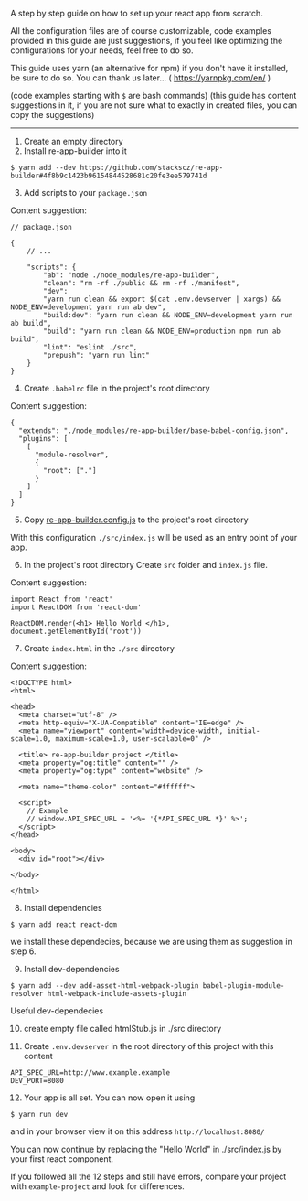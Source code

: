 A step by step guide on how to set up your react app from scratch.

All the configuration files are of course customizable, code examples provided in this guide are just suggestions, if you feel like optimizing the configurations for your needs, feel free to do so.

This guide uses yarn (an alternative for npm) if you don't have it installed, be sure to do so. You can thank us later... ( https://yarnpkg.com/en/ )

(code examples starting with `$` are bash commands)
(this guide has content suggestions in it, if you are not sure what to exactly in created files, you can copy the suggestions)

___

1) Create an empty directory
2) Install re-app-builder into it

```
$ yarn add --dev https://github.com/stackscz/re-app-builder#4f8b9c1423b96154844528681c20fe3ee579741d
```

3) Add scripts to your `package.json`

Content suggestion:
```
// package.json

{
    // ...

    "scripts": {
        "ab": "node ./node_modules/re-app-builder",
        "clean": "rm -rf ./public && rm -rf ./manifest",
        "dev":
        "yarn run clean && export $(cat .env.devserver | xargs) && NODE_ENV=development yarn run ab dev",
        "build:dev": "yarn run clean && NODE_ENV=development yarn run ab build",
        "build": "yarn run clean && NODE_ENV=production npm run ab build",
        "lint": "eslint ./src",
        "prepush": "yarn run lint"
    }
}
```

4) Create `.babelrc` file in the project's root directory

Content suggestion:
```
{
  "extends": "./node_modules/re-app-builder/base-babel-config.json",
  "plugins": [
    [
      "module-resolver",
      {
        "root": ["."]
      }
    ]
  ]
}
```

5) Copy [re-app-builder.config.js](example-project/re-app-builder.config.js) to the project's root directory

With this configuration `./src/index.js` will be used as an entry point of your app.

6) In the project's root directory Create `src` folder and `index.js` file.

Content suggestion:
```
import React from 'react'
import ReactDOM from 'react-dom'

ReactDOM.render(<h1> Hello World </h1>, document.getElementById('root'))
```

7) Create `index.html` in the `./src` directory

Content suggestion:
```
<!DOCTYPE html>
<html>

<head>
  <meta charset="utf-8" />
  <meta http-equiv="X-UA-Compatible" content="IE=edge" />
  <meta name="viewport" content="width=device-width, initial-scale=1.0, maximum-scale=1.0, user-scalable=0" />

  <title> re-app-builder project </title>
  <meta property="og:title" content="" />
  <meta property="og:type" content="website" />

  <meta name="theme-color" content="#ffffff">

  <script>
    // Example 
    // window.API_SPEC_URL = '<%= '{*API_SPEC_URL *}' %>';
  </script>
</head>

<body>
  <div id="root"></div>

</body>

</html>
```

8) Install dependencies

```
$ yarn add react react-dom
```

we install these dependecies, because we are using them as suggestion in step 6.

9) Install dev-dependencies

```
$ yarn add --dev add-asset-html-webpack-plugin babel-plugin-module-resolver html-webpack-include-assets-plugin
```

Useful dev-dependecies

10) create empty file called htmlStub.js in ./src directory

11) Create `.env.devserver` in the root directory of this project with this content

```
API_SPEC_URL=http://www.example.example
DEV_PORT=8080
```

12) Your app is all set. You can now open it using 

```
$ yarn run dev
```

and in your browser view it on this address `http://localhost:8080/`

You can now continue by replacing the "Hello World" in ./src/index.js by your first react component.

If you followed all the 12 steps and still have errors, compare your project with `example-project` and look for differences.


